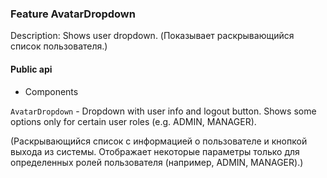 ### Feature AvatarDropdown

Description: Shows user dropdown. (Показывает раскрывающийся список пользователя.)

#### Public api

- Components

`AvatarDropdown` - Dropdown with user info and logout button. Shows some options only for certain user roles (e.g. ADMIN, MANAGER).

(Раскрывающийся список с информацией о пользователе и кнопкой выхода из системы. Отображает некоторые параметры только для определенных ролей пользователя (например, ADMIN, MANAGER).)
